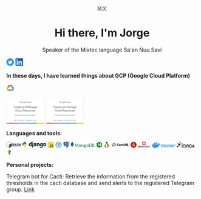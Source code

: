 <p align="center">🇲🇽</p>
<h1 align="center">Hi there, I'm Jorge</h1>
<p align="center">Speaker of the Mixtec language Sa'an Ñuu Savi</p>

<a href="https://twitter.com/jorgr__"><img src="./assets/twitter-icons-circle-blue.png" width="20" alt="twitter-logo"></a>
<a href="https://www.linkedin.com/in/jorggr"><img src="./assets/Iinkedin.png" width="20" alt="twitter-logo"></a>

**In these days, I have learned things about GCP (Google Cloud Platform)**

<a href="https://www.cloudskillsboost.google/public_profiles/d9d520b1-a373-41c5-867c-e50f77a73a7f"><img src="./assets/gcp.png" width="20" alt="gcp"></a>

<a href="https://www.cloudskillsboost.google/public_profiles/d9d520b1-a373-41c5-867c-e50f77a73a7f/badges/3771936"><img src="./assets/skill-badge-01.png" width="100" alt="Create and Manage Cloud Resources
"></a>
<a href="https://www.cloudskillsboost.google/public_profiles/d9d520b1-a373-41c5-867c-e50f77a73a7f/badges/3788681"><img src="./assets/skill-badge-01.png" width="100" alt="Perform Foundational Infrastructure Tasks in Google Cloud
"></a>

**Languages and tools:**

<img src="./assets/bash.png" height="16" alt="bash"> <img src="./assets/python.png" height="16" alt="python"> <img src="./assets/django.svg" height="16" alt="django"> <img src="./assets/js.png" height="16" alt="javascript"> <img src="./assets/react.png" height="16" alt="reactjs"> <img src="./assets/psql.png" height="16" alt="postgresql"> <img src="./assets/mongodb.png" height="16" alt="mongodb"> <img src="./assets/nginx.webp" height="16" alt="nginx"> <img src="./assets/linux.png" height="16" alt="linux"> <img src="./assets/centos.svg" height="16" alt="centos"> <img src="./assets/ansible.png" height="16" alt="ansible"> <img src="./assets/openstack.png" height="16" alt="openstack"> <img src="./assets/docker.png" height="16" alt="docker"> <img src="./assets/icinga.png" height="16" alt="icinga"> <img src="./assets/cacti.png" height="16" alt="cacti">

**Personal projects:**

Telegram bot for Cacti: Retrieve the information from the registered thresholds in the cacti database and send alerts to the registered Telegram group.
[Link](https://github.com/jorggr/telegram-cacti)
